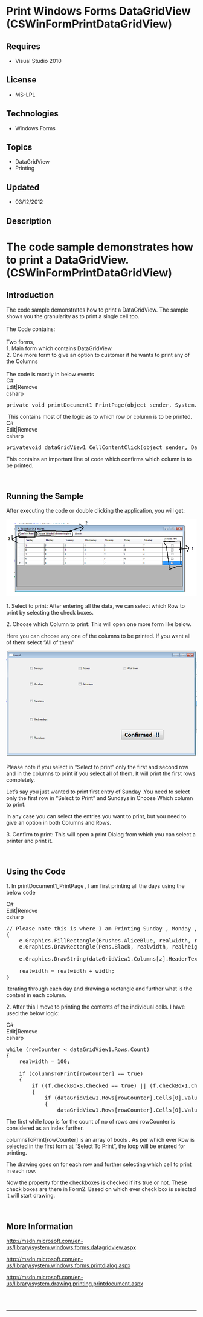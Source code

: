 # Print Windows Forms DataGridView (CSWinFormPrintDataGridView)
## Requires
- Visual Studio 2010
## License
- MS-LPL
## Technologies
- Windows Forms
## Topics
- DataGridView
- Printing
## Updated
- 03/12/2012
## Description

<h1>The code sample demonstrates how to print a DataGridView. (CSWinFormPrintDataGridView)</h1>
<h2>Introduction</h2>
<div>The code sample demonstrates how to print a DataGridView. The sample shows you the granularity as to print a single cell too.</div>
<div>&nbsp;</div>
<div>The Code contains:</div>
<div>&nbsp;</div>
<div>Two forms,</div>
<div>1. Main form which contains DataGridView.</div>
<div>2. One more form to give an option to customer if he wants to print any of the Columns</div>
<div>&nbsp;</div>
<div>The code is mostly in below events</div>
<div>
<div class="scriptcode">
<div class="pluginEditHolder" pluginCommand="mceScriptCode">
<div class="title"><span>C#</span></div>
<div class="pluginLinkHolder"><span class="pluginEditHolderLink">Edit</span>|<span class="pluginRemoveHolderLink">Remove</span></div>
<span class="hidden">csharp</span>

<div class="preview">
<pre class="csharp"><span class="cs__keyword">private</span>&nbsp;<span class="cs__keyword">void</span>&nbsp;printDocument1_PrintPage(<span class="cs__keyword">object</span>&nbsp;sender,&nbsp;System.Drawing.Printing.PrintPageEventArgs&nbsp;e)</pre>
</div>
</div>
</div>
<div class="endscriptcode">&nbsp;This contains most of the logic as to which row or column is to be printed.
<div class="scriptcode">
<div class="pluginEditHolder" pluginCommand="mceScriptCode">
<div class="title"><span>C#</span></div>
<div class="pluginLinkHolder"><span class="pluginEditHolderLink">Edit</span>|<span class="pluginRemoveHolderLink">Remove</span></div>
<span class="hidden">csharp</span>

<div class="preview">
<pre class="csharp"><span class="cs__keyword">private</span><span class="cs__keyword">void</span>&nbsp;dataGridView1_CellContentClick(<span class="cs__keyword">object</span>&nbsp;sender,&nbsp;DataGridViewCellEventArgs&nbsp;e)</pre>
</div>
</div>
</div>
<p>This contains an important line of code which confirms which column is to be printed.</p>
<p>&nbsp;</p>
<h2>Running the Sample</h2>
<p>After executing the code or double clicking the application, you will get:</p>
<p><img src="54175-image001.png" alt=""></p>
<p>1. Select to print: After entering all the data, we can select which Row to print by selecting the check boxes.</p>
<p>2. Choose which Column to print: This will open one more form like below.</p>
<p>Here you can choose any one of the columns to be printed. If you want all of them select &ldquo;All of them&rdquo;</p>
<p><img src="54176-image002.png" alt=""></p>
<p>Please note if you select in &ldquo;Select to print&rdquo; only the first and second row and in the columns to print if you select all of them. It will print the first rows completely.</p>
<p>Let&rsquo;s say you just wanted to print first entry of Sunday .You need to select only the first row in &ldquo;Select to Print&rdquo; and Sundays in Choose Which column to print.</p>
<p>In any case you can select the entries you want to print, but you need to give an option in both Columns and Rows.</p>
<p>3. Confirm to print: This will open a print Dialog from which you can select a printer and print it.</p>
<p>&nbsp;</p>
<h2>Using the Code</h2>
<p>1. In printDocument1_PrintPage , I am first printing all the days using the below code</p>
<div class="scriptcode">
<div class="pluginEditHolder" pluginCommand="mceScriptCode">
<div class="title"><span>C#</span></div>
<div class="pluginLinkHolder"><span class="pluginEditHolderLink">Edit</span>|<span class="pluginRemoveHolderLink">Remove</span></div>
<span class="hidden">csharp</span>

<div class="preview">
<pre class="csharp"><span class="cs__com">//&nbsp;Please&nbsp;note&nbsp;this&nbsp;is&nbsp;where&nbsp;I&nbsp;am&nbsp;Printing&nbsp;Sunday&nbsp;,&nbsp;Monday&nbsp;,&nbsp;Tuesday....&nbsp;We&nbsp;can&nbsp;also&nbsp;move&nbsp;rowCounter&nbsp;to&nbsp;</span><span class="cs__com">//&nbsp;the&nbsp;maxRowcounter&nbsp;loop&nbsp;where&nbsp;we&nbsp;are&nbsp;printing&nbsp;below&nbsp;</span><span class="cs__keyword">for</span>&nbsp;(z&nbsp;=&nbsp;<span class="cs__number">0</span>;&nbsp;z&nbsp;&lt;&nbsp;dataGridView1.Columns.Count&nbsp;-&nbsp;<span class="cs__number">1</span>;&nbsp;z&#43;&#43;)&nbsp;
{&nbsp;
&nbsp;&nbsp;&nbsp;&nbsp;e.Graphics.FillRectangle(Brushes.AliceBlue,&nbsp;realwidth,&nbsp;realheight,&nbsp;width,&nbsp;height);&nbsp;
&nbsp;&nbsp;&nbsp;&nbsp;e.Graphics.DrawRectangle(Pens.Black,&nbsp;realwidth,&nbsp;realheight,&nbsp;width,&nbsp;height);&nbsp;
&nbsp;&nbsp;
&nbsp;&nbsp;&nbsp;&nbsp;e.Graphics.DrawString(dataGridView1.Columns[z].HeaderText,&nbsp;dataGridView1.Font,&nbsp;Brushes.Black,&nbsp;realwidth,&nbsp;realheight);&nbsp;
&nbsp;&nbsp;
&nbsp;&nbsp;&nbsp;&nbsp;realwidth&nbsp;=&nbsp;realwidth&nbsp;&#43;&nbsp;width;&nbsp;
}&nbsp;
</pre>
</div>
</div>
</div>
<p>Iterating through each day and drawing a rectangle and further what is the content in each column.</p>
<p>2. After this I move to printing the contents of the individual cells. I have used the below logic:</p>
<div class="scriptcode">
<div class="pluginEditHolder" pluginCommand="mceScriptCode">
<div class="title"><span>C#</span></div>
<div class="pluginLinkHolder"><span class="pluginEditHolderLink">Edit</span>|<span class="pluginRemoveHolderLink">Remove</span></div>
<span class="hidden">csharp</span>

<div class="preview">
<pre class="csharp"><span class="cs__keyword">while</span>&nbsp;(rowCounter&nbsp;&lt;&nbsp;dataGridView1.Rows.Count)&nbsp;
{&nbsp;
&nbsp;&nbsp;&nbsp;&nbsp;realwidth&nbsp;=&nbsp;<span class="cs__number">100</span>;&nbsp;
&nbsp;&nbsp;
&nbsp;&nbsp;&nbsp;&nbsp;<span class="cs__keyword">if</span>&nbsp;(columnsToPrint[rowCounter]&nbsp;==&nbsp;<span class="cs__keyword">true</span>)&nbsp;
&nbsp;&nbsp;&nbsp;&nbsp;{&nbsp;
&nbsp;&nbsp;&nbsp;&nbsp;&nbsp;&nbsp;&nbsp;&nbsp;<span class="cs__keyword">if</span>&nbsp;((f.checkBox8.Checked&nbsp;==&nbsp;<span class="cs__keyword">true</span>)&nbsp;||&nbsp;(f.checkBox1.Checked))&nbsp;
&nbsp;&nbsp;&nbsp;&nbsp;&nbsp;&nbsp;&nbsp;&nbsp;{&nbsp;
&nbsp;&nbsp;&nbsp;&nbsp;&nbsp;&nbsp;&nbsp;&nbsp;&nbsp;&nbsp;&nbsp;&nbsp;<span class="cs__keyword">if</span>&nbsp;(dataGridView1.Rows[rowCounter].Cells[<span class="cs__number">0</span>].Value&nbsp;==&nbsp;<span class="cs__keyword">null</span>)&nbsp;
&nbsp;&nbsp;&nbsp;&nbsp;&nbsp;&nbsp;&nbsp;&nbsp;&nbsp;&nbsp;&nbsp;&nbsp;{&nbsp;
&nbsp;&nbsp;&nbsp;&nbsp;&nbsp;&nbsp;&nbsp;&nbsp;&nbsp;&nbsp;&nbsp;&nbsp;&nbsp;&nbsp;&nbsp;&nbsp;dataGridView1.Rows[rowCounter].Cells[<span class="cs__number">0</span>].Value&nbsp;=&nbsp;<span class="cs__string">&quot;&quot;</span>;&nbsp;
</pre>
</div>
</div>
</div>
<p>The first while loop is for the count of no of rows and rowCounter is considered as an index further.</p>
<p>columnsToPrint[rowCounter] is an array of bools . As per which ever Row is selected in the first form at &ldquo;Select To Print&rdquo;, the loop will be entered for printing.</p>
<p>The drawing goes on for each row and further selecting which cell to print in each row.</p>
<p>Now the property for the checkboxes is checked if it&rsquo;s true or not. These check boxes are there in Form2. Based on which ever check box is selected it will start drawing.</p>
<p>&nbsp;</p>
<h2>More Information</h2>
<p><a href="http://msdn.microsoft.com/en-us/library/system.windows.forms.datagridview.aspx">http://msdn.microsoft.com/en-us/library/system.windows.forms.datagridview.aspx</a></p>
<p><a href="http://msdn.microsoft.com/en-us/library/system.windows.forms.printdialog.aspx">http://msdn.microsoft.com/en-us/library/system.windows.forms.printdialog.aspx</a></p>
<p><a href="http://msdn.microsoft.com/en-us/library/system.drawing.printing.printdocument.aspx">http://msdn.microsoft.com/en-us/library/system.drawing.printing.printdocument.aspx</a></p>
</div>
</div>
<div>&nbsp;</div>
<div></div>
<div><br>
<hr>
<div><a href="http://go.microsoft.com/?linkid=9759640" style="margin-top:3px"><img src="http://bit.ly/onecodelogo" alt=""></a></div>
</div>

